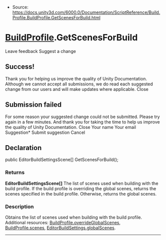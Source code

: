 * Source: https://docs.unity3d.com/6000.0/Documentation/ScriptReference/Build.Profile.BuildProfile.GetScenesForBuild.html

#  [BuildProfile](https://docs.unity3d.com/6000.0/Documentation/ScriptReference/Build.Profile.BuildProfile.html).GetScenesForBuild
Leave feedback
Suggest a change
## Success!
Thank you for helping us improve the quality of Unity Documentation. Although we cannot accept all submissions, we do read each suggested change from our users and will make updates where applicable.
Close
## Submission failed
For some reason your suggested change could not be submitted. Please <a>try again</a> in a few minutes. And thank you for taking the time to help us improve the quality of Unity Documentation.
Close
Your name Your email Suggestion* Submit suggestion
Cancel
## Declaration
public EditorBuildSettingsScene[] GetScenesForBuild(); 
### Returns
**EditorBuildSettingsScene[]** The list of scenes used when building with the build profile. If the build profile is overriding the global scenes, returns the scenes specified in the build profile. Otherwise, returns the global scenes. 
### Description
Obtains the list of scenes used when building with the build profile.
Additional resources: [BuildProfile.overrideGlobalScenes](https://docs.unity3d.com/6000.0/Documentation/ScriptReference/Build.Profile.BuildProfile-overrideGlobalScenes.html), [BuildProfile.scenes](https://docs.unity3d.com/6000.0/Documentation/ScriptReference/Build.Profile.BuildProfile-scenes.html), [EditorBuildSettings.globalScenes](https://docs.unity3d.com/6000.0/Documentation/ScriptReference/EditorBuildSettings-globalScenes.html).
* * *
